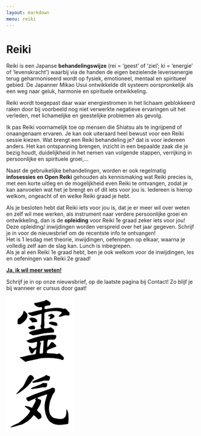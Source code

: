 ```yaml
---
layout: markdown
menu: reiki
---
```

# Reiki

Reiki is een Japanse **behandelingswijze** (rei = ‘geest’ of ‘ziel’; ki = ‘energie’ of ‘levenskracht’) waarbij via de handen de eigen bezielende levensenergie terug geharmoniseerd wordt op fysiek, emotioneel, mentaal en spiritueel gebied.
De Japanner Mikao Usui ontwikkelde dit systeem oorspronkelijk als een weg naar geluk, harmonie en spirituele ontwikkeling.

Reiki wordt toegepast daar waar energiestromen in het lichaam geblokkeerd raken door bij voorbeeld nog niet verwerkte negatieve ervaringen uit het verleden, met lichamelijke en geestelijke problemen als gevolg.

Ik pas Reiki voornamelijk toe op mensen die Shiatsu als te ingrijpend of onaangenaam ervaren.
Je kan ook uiteraard heel bewust voor een Reiki sessie kiezen. 
Wat brengt een Reiki behandeling je? dat is voor iedereen anders. Het kan ontspanning brengen, inzicht in een bepaalde zaak die je bezig houdt, duidelijkheid in het nemen van volgende stappen, verrijking in persoonlijke en spirituele groei,... 

Naast de gebruikelijke behandelingen, worden er ook regelmatig **infosessies en Open Reiki** gehouden als kennismaking wat Reiki precies is, met een korte uitleg en de mogelijkheid even Reiki te ontvangen, zodat je kan aanvoelen wat het je brengt en of dit iets voor jou is. Iedereen is hierop welkom, ongeacht of en welke Reiki graad je hebt.

Als je besloten hebt dat Reiki iets voor jou is, dat je er meer wil over weten en zelf wil mee werken, als instrument naar verdere persoonlijke groei en ontwikkeling, dan is de **opleiding** voor Reiki 1e graad zeker iets voor jou!   
Deze opleiding/ inwijdingen worden verspreid over het jaar gegeven. Schrijf je in voor de nieuwsbrief om de recentste info te ontvangen!    
Het is 1 lesdag met theorie, inwijdingen, oefeningen op elkaar, waarna je volledig zelf aan de slag kan. Lunch is inbegrepen.    
Als je al een Reiki 1e graad hebt, ben je ook welkom voor de inwijdingen, les en oefeningen van Reiki 2e graad!   


[**Ja, ik wil meer weten!**](mailto:marian@manopura.be)

Schrijf je in op onze nieuwsbrief, op de laatste pagina bij Contact! Zo blijf je bij wanneer er cursus door gaat!   

![reiki](images/reiki.png)
